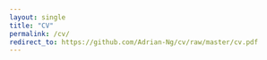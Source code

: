```yaml
---
layout: single
title: "CV"
permalink: /cv/
redirect_to: https://github.com/Adrian-Ng/cv/raw/master/cv.pdf
---
```


